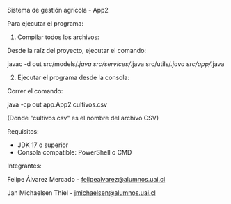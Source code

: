 Sistema de gestión agrícola - App2

Para ejecutar el programa:

1. Compilar todos los archivos:

Desde la raíz del proyecto, ejecutar el comando: 

javac -d out src/models/*.java src/services/*.java src/utils/*.java src/app/*.java

2. Ejecutar el programa desde la consola:

Correr el comando:

java -cp out app.App2 cultivos.csv

(Donde "cultivos.csv" es el nombre del archivo CSV)

Requisitos: 
- JDK 17 o superior
- Consola compatible: PowerShell o CMD

Integrantes:

Felipe Álvarez Mercado - felipealvarez@alumnos.uai.cl

Jan Michaelsen Thiel - jmichaelsen@alumnos.uai.cl
